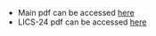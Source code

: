 - Main pdf can be accessed [here](https://github.com/Tiltedprogrammer/e_hypergraphs_paper/releases/latest/download/paper.pdf)
- LICS-24 pdf can be accessed [here](https://github.com/Tiltedprogrammer/e_hypergraphs_paper/releases/download/2024-01-02-1221/LICS24-submission.pdf)
